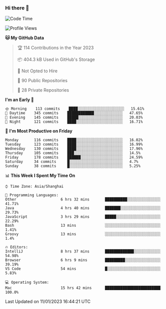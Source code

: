 ### Hi there 👋

<!--
**qbosen/qbosen** is a ✨ _special_ ✨ repository because its `README.md` (this file) appears on your GitHub profile.

Here are some ideas to get you started:

- 🔭 I’m currently working on ...
- 🌱 I’m currently learning ...
- 👯 I’m looking to collaborate on ...
- 🤔 I’m looking for help with ...
- 💬 Ask me about ...
- 📫 How to reach me: ...
- 😄 Pronouns: ...
- ⚡ Fun fact: ...
-->

<!--START_SECTION:waka-->
![Code Time](http://img.shields.io/badge/Code%20Time-1%2C126%20hrs%2027%20mins-blue)

![Profile Views](http://img.shields.io/badge/Profile%20Views-1-blue)

**🐱 My GitHub Data** 

> 🏆 114 Contributions in the Year 2023
 > 
> 📦 404.3 kB Used in GitHub's Storage 
 > 
> 🚫 Not Opted to Hire
 > 
> 📜 90 Public Repositories 
 > 
> 🔑 28 Private Repositories  
 > 
**I'm an Early 🐤** 

```text
🌞 Morning    113 commits    ████░░░░░░░░░░░░░░░░░░░░░   15.61% 
🌆 Daytime    345 commits    ████████████░░░░░░░░░░░░░   47.65% 
🌃 Evening    145 commits    █████░░░░░░░░░░░░░░░░░░░░   20.03% 
🌙 Night      121 commits    ████░░░░░░░░░░░░░░░░░░░░░   16.71%

```
📅 **I'm Most Productive on Friday** 

```text
Monday       116 commits    ████░░░░░░░░░░░░░░░░░░░░░   16.02% 
Tuesday      123 commits    ████░░░░░░░░░░░░░░░░░░░░░   16.99% 
Wednesday    130 commits    ████░░░░░░░░░░░░░░░░░░░░░   17.96% 
Thursday     105 commits    ███░░░░░░░░░░░░░░░░░░░░░░   14.5% 
Friday       178 commits    ██████░░░░░░░░░░░░░░░░░░░   24.59% 
Saturday     34 commits     █░░░░░░░░░░░░░░░░░░░░░░░░   4.7% 
Sunday       38 commits     █░░░░░░░░░░░░░░░░░░░░░░░░   5.25%

```


📊 **This Week I Spent My Time On** 

```text
⌚︎ Time Zone: Asia/Shanghai

💬 Programming Languages: 
Other                    6 hrs 32 mins       ██████████░░░░░░░░░░░░░░░   41.71% 
Java                     4 hrs 40 mins       ███████░░░░░░░░░░░░░░░░░░   29.73% 
JavaScript               3 hrs 29 mins       █████░░░░░░░░░░░░░░░░░░░░   22.29% 
Bash                     13 mins             ░░░░░░░░░░░░░░░░░░░░░░░░░   1.41% 
Groovy                   13 mins             ░░░░░░░░░░░░░░░░░░░░░░░░░   1.4%

🔥 Editors: 
IntelliJ                 8 hrs 37 mins       █████████████░░░░░░░░░░░░   54.98% 
Browser                  6 hrs 9 mins        █████████░░░░░░░░░░░░░░░░   39.19% 
VS Code                  54 mins             █░░░░░░░░░░░░░░░░░░░░░░░░   5.83%

💻 Operating System: 
Mac                      15 hrs 42 mins      █████████████████████████   100.0%

```


 Last Updated on 11/01/2023 16:44:21 UTC
<!--END_SECTION:waka-->
